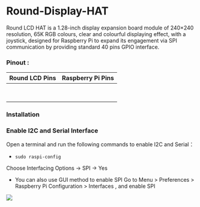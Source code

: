 # Round-Display-HAT

Round LCD HAT is a 1.28-inch display expansion board module of 240×240 resolution, 65K RGB colours, clear and colourful displaying effect, with a joystick, designed for Raspberry Pi to expand its engagement via SPI communication by providing standard 40 pins GPIO interface. 

### Pinout :

|  Round LCD Pins |   Raspberry Pi Pins  |
|-----------------|----------------------|
|                 |                      |
|                 |                      |
|                 |                      |
|                 |                      |
|                 |                      |
|                 |                      |
|                 |                      |
|                 |                      |

### Installation

### Enable I2C and Serial Interface

 Open a terminal and run the following commands to enable I2C and Serial：


* ``` sudo raspi-config ```

Choose Interfacing Options -> SPI -> Yes 

* You can also use GUI method to enable SPI Go to Menu > Preferences > Raspberry Pi Configuration > Interfaces , and enable SPI

<img src="images/spi_en.png" />
